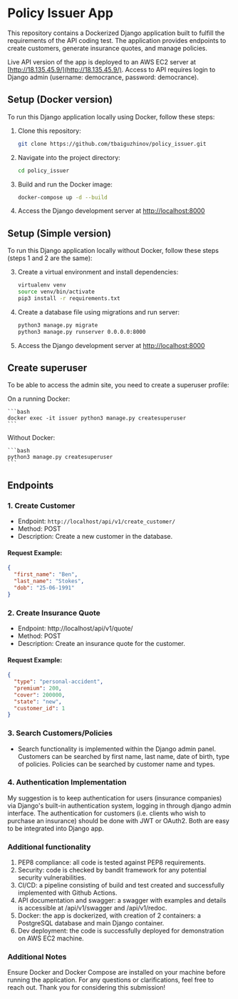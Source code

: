 # Policy Issuer App

This repository contains a Dockerized Django application built to fulfill the requirements of the API coding test. The application provides endpoints to create customers, generate insurance quotes, and manage policies.

Live API version of the app is deployed to an AWS EC2 server at [http://18.135.45.9/](http://18.135.45.9/). Access to API requires login to Django admin (username: democrance, password: democrance).

## Setup (Docker version)

To run this Django application locally using Docker, follow these steps:

1. Clone this repository:

   ```bash
   git clone https://github.com/tbaiguzhinov/policy_issuer.git
   ```

2. Navigate into the project directory:

   ```bash
   cd policy_issuer
   ```

3. Build and run the Docker image:

   ```bash
   docker-compose up -d --build
   ```

4. Access the Django development server at [http://localhost:8000](http://localhost:8000)

## Setup (Simple version)

To run this Django application locally without Docker, follow these steps (steps 1 and 2 are the same):

3. Create a virtual environment and install dependencies:

   ```bash
   virtualenv venv
   source venv/bin/activate
   pip3 install -r requirements.txt
   ```

4. Create a database file using migrations and run server:

   ```bash
   python3 manage.py migrate
   python3 manage.py runserver 0.0.0.0:8000
   ```

5. Access the Django development server at [http://localhost:8000](http://localhost:8000)

## Create superuser

To be able to access the admin site, you need to create a superuser profile:

On a running Docker:

    ```bash
    docker exec -it issuer python3 manage.py createsuperuser
    ```

Without Docker:

    ```bash
    python3 manage.py createsuperuser
    ```

## Endpoints

### 1. Create Customer

- Endpoint: `http://localhost/api/v1/create_customer/`
- Method: POST
- Description: Create a new customer in the database.

#### Request Example:

```json
{
  "first_name": "Ben",
  "last_name": "Stokes",
  "dob": "25-06-1991"
}
```

### 2. Create Insurance Quote

- Endpoint: http://localhost/api/v1/quote/
- Method: POST
- Description: Create an insurance quote for the customer.

#### Request Example:

```json
{
  "type": "personal-accident",
  "premium": 200,
  "cover": 200000,
  "state": "new",
  "customer_id": 1
}
```

### 3. Search Customers/Policies

- Search functionality is implemented within the Django admin panel. Customers can be searched by first name, last name, date of birth, type of policies. Policies can be searched by customer name and types.

### 4. Authentication Implementation

My suggestion is to keep authentication for users (insurance companies) via Django's built-in authentication system, logging in through django admin interface.
The authentication for customers (i.e. clients who wish to purchase an insurance) should be done with JWT or OAuth2. Both are easy to be integrated into Django app.

### Additional functionality

1. PEP8 compliance: all code is tested against PEP8 requirements.
2. Security: code is checked by bandit framework for any potential security vulnerabilities.
3. CI/CD: a pipeline consisting of build and test created and successfully implemented with Github Actions.
4. API documentation and swagger: a swagger with examples and details is accessible at /api/v1/swagger and /api/v1/redoc.
5. Docker: the app is dockerized, with creation of 2 containers: a PostgreSQL database and main Django container.
6. Dev deployment: the code is successfully deployed for demonstration on AWS EC2 machine.

### Additional Notes

Ensure Docker and Docker Compose are installed on your machine before running the application.
For any questions or clarifications, feel free to reach out.
Thank you for considering this submission!
